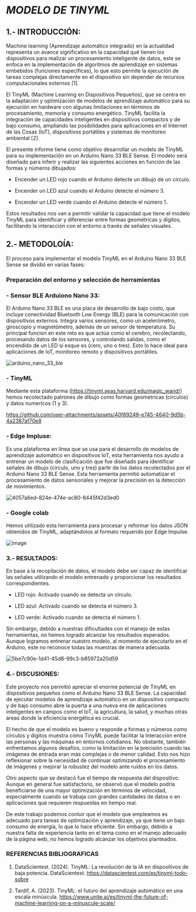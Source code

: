 # *MODELO DE TINYML*

## 1.- INTRODUCCIÓN:
Machine learning (Aprendizaje automático integrado) en la actualidad representa un avance significativo en la capacidad qué tienen los dispositivos para realizar un procesamiento inteligente de datos, este se enfoca en la implementación de algoritmos de aprendizaje en sistemas embebidos (funciones específicas), lo que esto permite la ejecución de tareas complejas directamente en el dispositivo sin depender de recursos computacionales externos [1].

El TinyML (Machine Learning en Dispositivos Pequeños), que se centra en la adaptación y optimización de modelos de aprendizaje automático para su ejecución en hardware con  algunas limitaciones en términos de procesamiento, memoria y consumo energético. TinyML facilita la integración de capacidades inteligentes en dispositivos compactos y de bajo consumo, ampliando las posibilidades para aplicaciones en el Internet de las Cosas (IoT), dispositivos portátiles y sistemas de monitoreo ambiental [2].

El presente informe tiene como objetivo desarrollar un modelo de TinyML para su implementación en un Arduino Nano 33 BLE Sense. El modelo será diseñado para inferir y realizar las siguientes acciones en función de las formas y números dibujados:

- Encender un LED rojo cuando el Arduino detecte un dibujo de un círculo.

- Encender un LED azul cuando el Arduino detecte el número 3.

- Encender un LED verde cuando el Arduino detecte el número 1.

Estos resultados nos van a permitir validar la capacidad  que tiene el modelo TinyML para identificar y diferenciar entre formas geométricas y dígitos, facilitando la interacción con el entorno a través de señales visuales.


## 2.- METODOLOÍA:

El proceso para implementar el modelo TinyML en el Arduino Nano 33 BLE Sense se dividió en varias fases:

### Preparación del entorno y selección de herramientas 

### - Sensor BLE Arduiono Nano 33:

El Arduino Nano 33 BLE es una placa de desarrollo de bajo costo, que incluye conectividad Bluetooth Low Energy (BLE) para la comunicación con dispositivos externos. Integra varios sensores, como un acelerómetro, giroscopio y magnetómetro, además de un sensor de temperatura. Su principal funcion en este reto es que actúa como el cerebro, recolectando, procesando datos de los sensores, y controlando salidas, como el encendido de un LED si esque es (cero, uno o tres). Esto lo hace ideal para aplicaciones de IoT, monitoreo remoto y dispositivos portátiles.


![arduino_nano_33_ble](https://github.com/user-attachments/assets/4b6f48b8-c8b0-475f-88ee-c7fe886641ff)


### - TinyML
 
Mediante esta plataforma (https://tinyml.seas.harvard.edu/magic_wand/) hemos recolectado patrones de dibujo como formas geometricas (circulos) y datos numericos (1 y 3).

https://github.com/user-attachments/assets/40f89249-e745-4640-9d5b-4a2387af70e8

### - Edge Impluse:

Es una plataforma en línea que se usa para el desarrollo de modelos de aprendizaje automático en dispositivos IoT, esta herramienta nos ayudo a entrenar un modelo de clasificación que fue diseñado para identificar señales de dibujo (circulo, uno y tres) partir de los datos recolectados por el Arduino Nano 33 BLE Sense. Esta herramienta permitió automatizar el procesamiento de datos sensoriales y mejorar la precisión en la detección de movimientos.


![4057a6ed-824e-474e-ac80-8445f42d3ed0](https://github.com/user-attachments/assets/f2914f3e-8a66-4173-8cac-f305f7bedcf1)



### - Google colab

Hemos utilizado esta herramienta para procesar y reformar los datos JSON obtenidos de TinyML, adaptándolos al formato requerido por Edge Impulse.

![image](https://github.com/user-attachments/assets/e86649d4-f1d4-4115-a078-e9b9057dd915)


### 3.- RESULTADOS:

En base a la recopilación de datos, el modelo debe ser capaz de identificar las señales utilizando el modelo entrenado y proporcionar los resultados correspondientes.

- LED rojo: Activado cuando se detecta un círculo.

- LED azul: Activado cuando se detecta el número 3.

- LED verde: Activado cuando se detecta el número 1.


Sin embargo, debido a nuestras dificultades con el manejo de estas herramientas, no hemos logrado alcanzar los resultados esperados. Aunque logramos entrenar nuestro modelo, al momento de ejecutarlo en el Arduino, este no reconoce todas las muestras de manera adecuada.


![5be7c90e-1d41-45d8-99c3-b85972a20d59](https://github.com/user-attachments/assets/f781a746-e3ef-4712-8303-8ee3183195ba)







### 4.- DISCUSIONES:

Este proyecto nos permitió apreciar el enorme potencial de TinyML en dispositivos pequeños como el Arduino Nano 33 BLE Sense. La capacidad de ejecutar modelos de aprendizaje automático en un dispositivo compacto y de bajo consumo abre la puerta a una nueva era de aplicaciones inteligentes en campos como el IoT, la agricultura, la salud, y muchas otras áreas donde la eficiencia energética es crucial.

El hecho de que el modelo es bueno y responde a formas y números como círculos y dígitos muestra cómo TinyML puede facilitar la interacción entre las personas y las máquinas en entornos cotidianos. No obstante, también enfrentamos algunos desafíos, como la limitación en la precisión cuando las imágenes de entrada eran más complejas o de menor calidad. Esto nos hizo reflexionar sobre la necesidad de continuar optimizando el procesamiento de imágenes y mejorar la robustez del modelo ante ruidos en los datos.

Otro aspecto que se destacó fue el tiempo de respuesta del dispositivo. Aunque en general fue satisfactorio, se observó que el modelo podría beneficiarse de una mayor optimización en términos de velocidad, especialmente cuando se trabaja con grandes cantidades de datos o en aplicaciones que requieren respuestas en tiempo real.

De este trabajo podemos conluir que el modelo que empleamos es adecuado para tareas de optimización y aprendizaje, ya que tiene un bajo consumo de energía, lo que lo hace eficiente. Sin embargo, debido a nuestra falta de experiencia tanto en el tema como en el manejo adecuado de la página web, no hemos logrado alcanzar los objetivos planteados.




### REFERENCIAS BIBLIOGRAFICAS

1. DataScientest. (2024). TinyML: La revolución de la IA en dispositivos de baja potencia. DataScientest. https://datascientest.com/es/tinyml-todo-sobre

2. Tardif, A. (2023). TinyML: el futuro del aprendizaje automático en una escala minúscula. https://www.unite.ai/es/tinyml-the-future-of-machine-learning-on-a-minuscule-scale/



